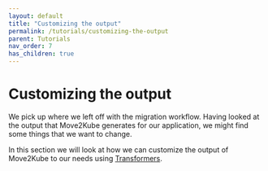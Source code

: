 ```yaml
---
layout: default
title: "Customizing the output"
permalink: /tutorials/customizing-the-output
parent: Tutorials
nav_order: 7
has_children: true
---
```


# Customizing the output

We pick up where we left off with the migration workflow. Having looked at the output that Move2Kube generates for our application, we might find some things that we want to change.

In this section we will look at how we can customize the output of Move2Kube to our needs using [Transformers](/documentation/concepts/transformer).
